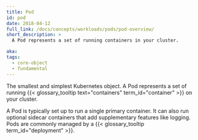 ```yaml
---
title: Pod
id: pod
date: 2018-04-12
full_link: /docs/concepts/workloads/pods/pod-overview/
short_description: >
  A Pod represents a set of running containers in your cluster.

aka:
tags:
  - core-object
  - fundamental
---
```


The smallest and simplest Kubernetes object. A Pod represents a set of running
{{< glossary_tooltip text="containers" term_id="container" >}} on your cluster.

<!--more-->

A Pod is typically set up to run a single primary container. It can also run
optional sidecar containers that add supplementary features like logging. Pods
are commonly managed by a {{< glossary_tooltip term_id="deployment" >}}.
